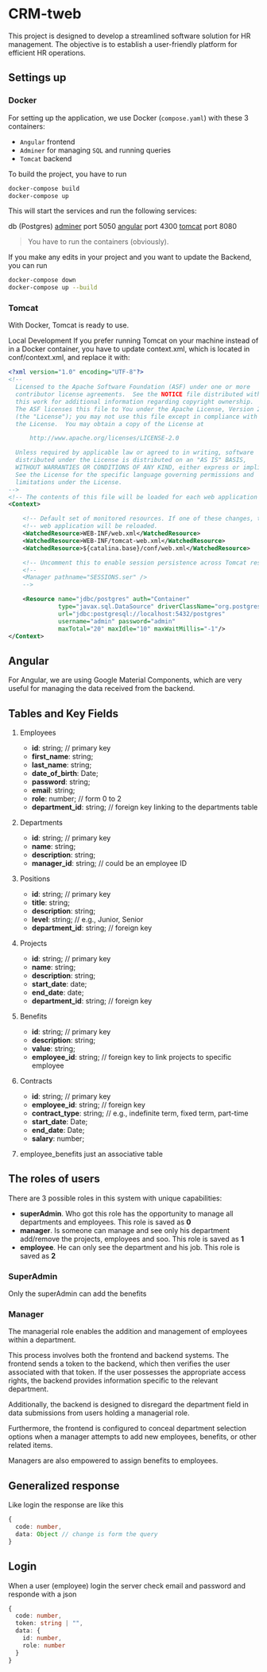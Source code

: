 # CRM-tweb

This project is designed to develop a streamlined software solution for HR management. The objective is to establish a user-friendly platform for efficient HR operations.

## Settings up

### Docker

For setting up the application, we use Docker (`compose.yaml`) with these 3 containers:

- `Angular` frontend
- `Adminer` for managing `SQL` and running queries
- `Tomcat` backend

To build the project, you have to run

```bash
docker-compose build
docker-compose up
```

This will start the services and run the following services:

db (Postgres)
[adminer](localhost:5050) port 5050
[angular](localhost:4300) port 4300
[tomcat](localhost:8080) port 8080

> You have to run the containers (obviously).

If you make any edits in your project and you want to update the Backend, you can run

```bash
docker-compose down
docker-compose up --build
```

### Tomcat

With Docker, Tomcat is ready to use.

Local Development
If you prefer running Tomcat on your machine instead of in a Docker container, you have to update context.xml, which is located in conf/context.xml, and replace it with:

```xml
<?xml version="1.0" encoding="UTF-8"?>
<!--
  Licensed to the Apache Software Foundation (ASF) under one or more
  contributor license agreements.  See the NOTICE file distributed with
  this work for additional information regarding copyright ownership.
  The ASF licenses this file to You under the Apache License, Version 2.0
  (the "License"); you may not use this file except in compliance with
  the License.  You may obtain a copy of the License at

      http://www.apache.org/licenses/LICENSE-2.0

  Unless required by applicable law or agreed to in writing, software
  distributed under the License is distributed on an "AS IS" BASIS,
  WITHOUT WARRANTIES OR CONDITIONS OF ANY KIND, either express or implied.
  See the License for the specific language governing permissions and
  limitations under the License.
-->
<!-- The contents of this file will be loaded for each web application -->
<Context>

    <!-- Default set of monitored resources. If one of these changes, the    -->
    <!-- web application will be reloaded.                                   -->
    <WatchedResource>WEB-INF/web.xml</WatchedResource>
    <WatchedResource>WEB-INF/tomcat-web.xml</WatchedResource>
    <WatchedResource>${catalina.base}/conf/web.xml</WatchedResource>

    <!-- Uncomment this to enable session persistence across Tomcat restarts -->
    <!--
    <Manager pathname="SESSIONS.ser" />
    -->

    <Resource name="jdbc/postgres" auth="Container"
              type="javax.sql.DataSource" driverClassName="org.postgresql.Driver"
              url="jdbc:postgresql://localhost:5432/postgres"
              username="admin" password="admin"
              maxTotal="20" maxIdle="10" maxWaitMillis="-1"/>
</Context>
```

## Angular

For Angular, we are using Google Material Components, which are very useful for managing the data received from the backend.

## Tables and Key Fields

1. Employees

   - **id**: string; // primary key
   - **first_name**: string;
   - **last_name**: string;
   - **date_of_birth**: Date;
   - **password**: string;
   - **email**: string;
   - **role**: number; // form 0 to 2
   - **department_id**: string; // foreign key linking to the departments table

2. Departments

   - **id**: string; // primary key
   - **name**: string;
   - **description**: string;
   - **manager_id**: string; // could be an employee ID

3. Positions

   - **id**: string; // primary key
   - **title**: string;
   - **description**: string;
   - **level**: string; // e.g., Junior, Senior
   - **department_id**: string; // foreign key

4. Projects

   - **id**: string; // primary key
   - **name**: string;
   - **description**: string;
   - **start_date**: date;
   - **end_date**: date;
   - **department_id**: string; // foreign key

5. Benefits

   - **id**: string; // primary key
   - **description**: string;
   - **value**: string;
   - **employee_id**: string; // foreign key to link projects to specific employee

6. Contracts

   - **id**: string; // primary key
   - **employee_id**: string; // foreign key
   - **contract_type**: string; // e.g., indefinite term, fixed term, part-time
   - **start_date**: Date;
   - **end_date**: Date;
   - **salary**: number;

7. employee_benefits just an associative table

<!-- TODO add er image for design schema -->

## The roles of users

There are 3 possible roles in this system with unique capabilities:

- **superAdmin**. Who got this role has the opportunity to manage all departments and employees. This role is saved as **0**
- **manager**. Is someone can manage and see only his department add/remove the projects, employees and soo. This role is saved as **1**
- **employee**. He can only see the department and his job. This role is saved as **2**

### SuperAdmin

Only the superAdmin can add the benefits

### Manager

The managerial role enables the addition and management of employees within a department.

This process involves both the frontend and backend systems. The frontend sends a token to the backend, which then verifies the user associated with that token. If the user possesses the appropriate access rights, the backend provides information specific to the relevant department.

Additionally, the backend is designed to disregard the department field in data submissions from users holding a managerial role.

Furthermore, the frontend is configured to conceal department selection options when a manager attempts to add new employees, benefits, or other related items.

Managers are also empowered to assign benefits to employees.

## Generalized response

Like login the response are like this

```typescript
{
  code: number,
  data: Object // change is form the query
}
```

## Login

When a user (employee) login the server check email and password and responde with a json

```typescript
{
  code: number,
  token: string | "",
  data: {
    id: number,
    role: number
  }
}
```
